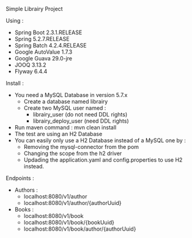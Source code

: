 Simple Librairy Project

Using :
- Spring Boot 2.3.1.RELEASE
- Spring 5.2.7.RELEASE
- Spring Batch 4.2.4.RELEASE
- Google AutoValue 1.7.3
- Google Guava 29.0-jre
- JOOQ 3.13.2
- Flyway 6.4.4

Install :
- You need a MySQL Database in version 5.7.x
    - Create a database named librairy
    - Create two MySQL user named :
        - librairy_user (do not need DDL rights)
        - librairy_deploy_user (need DDL rights)
- Run maven command : mvn clean install
- The test are using an H2 Database
- You can easily only use a H2 Database instead of a MySQL one by : 
    - Removing the mysql-connector from the pom 
    - Changing the scope from the h2 driver
    - Updading the application.yaml and config.properties to use H2 instead.

Endpoints :
  - Authors :
    - localhost:8080/v1/author
    - localhost:8080/v1/author/{authorUuid}
  - Books :   
    - localhost:8080/v1/book
    - localhost:8080/v1/book/{bookUuid}
    - localhost:8080/v1/book/author/{authorUuid}
